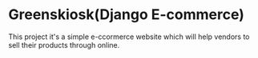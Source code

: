 # Greenskiosk(Django E-commerce)
This project it's a simple e-ccormerce website which will help vendors to sell their products through online.



